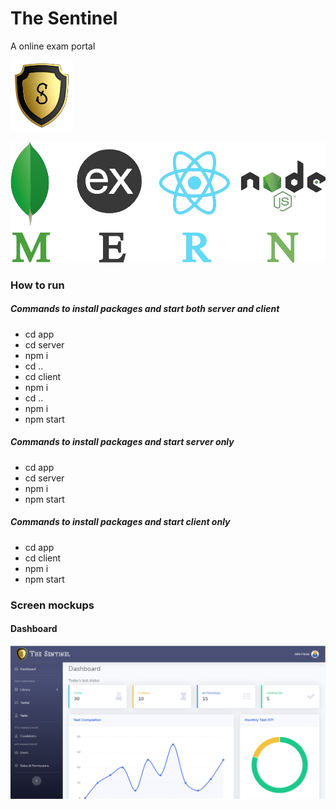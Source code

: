 # The Sentinel

A online exam portal

![Screen](./screenshots/logo.png)

![Screen](./screenshots/mern-stack.png)

### How to run

##### Commands to install packages and start both server and client

- cd app
- cd server
- npm i
- cd ..
- cd client
- npm i
- cd ..
- npm i
- npm start

##### Commands to install packages and start server only

- cd app
- cd server
- npm i
- npm start

##### Commands to install packages and start client only

- cd app
- cd client
- npm i
- npm start

### Screen mockups

#### Dashboard

![Screen](./screenshots/dashboard.png)
